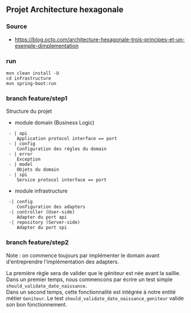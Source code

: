 ## Projet Architecture hexagonale

### Source
 * https://blog.octo.com/architecture-hexagonale-trois-principes-et-un-exemple-dimplementation

### run

```
mvn clean install -U
cd infrastructure
mvn spring-boot:run
```

### branch feature/step1

Structure du projet

* module domain (Business Logic)
```
 - | api 
    Application protocol interface == port
 - | config
    Configuration des règles du domain
 - | error
    Exception
 - | model
    Objets du domain
 - | spi
    Service protocol interface == port
```

* module infrastructure

```
 -| config
    Configuration des adapters
 -| controller (User-side)
    Adapter du port api
 -| repository (Server-side)
    Adapter du port spi
```

### branch feature/step2

Note : on commence toujours par implémenter le domain avant d'entreprendre l'implémentation des adapters.

La première règle sera de valider que le géniteur est née avant la saillie.\
Dans un premier temps, nous commencons par écrire un test simple `should_validate_date_naissance`.\
Dans un second temps, cette fonctionnalité est intégrée à notre entité métier `Geniteur`. Le test `should_validate_date_naissance_geniteur` valide son bon fonctionnement.

